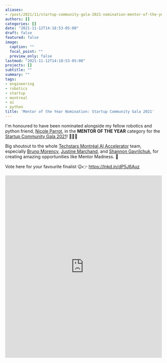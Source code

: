 ```yaml
---
aliases:
- /post/2021/11/startup-community-gala-2021-nomination-mentor-of-the-year/
authors: []
categories: []
date: "2021-11-12T14:18:53-05:00"
draft: false
featured: false
image:
  caption: ""
  focal_point: ""
  preview_only: false
lastmod: "2021-11-12T14:18:53-05:00"
projects: []
subtitle: ""
summary: ""
tags:
- engineering
- robotics
- startup
- montreal
- ai
- python
title: 'Mentor of the Year Nomination: Startup Community Gala 2021'
---
```


I'm honoured to have been nominated alongside my fellow robotics and python friend, [Nicole Parrot](https://www.linkedin.com/in/nicole-parrot-54a88a45/), in the **MENTOR OF THE YEAR** category for the [Startup Community Gala 2021](https://startupcommunityawards.com/en/)! 🤖🙏🚀

Big shoutout to the whole [Techstars Montréal AI Accelerator](https://www.linkedin.com/company/techstars-montreal-ai-accelerator/) team, especially [Bruno Morency](https://www.linkedin.com/in/brunomorency/), [Justine Marchand](https://www.linkedin.com/in/justinemarchand/), and [Shannon Gavrilchuk](https://www.linkedin.com/in/shannon-gavrilchuk-a268b4185/), for creating amazing opportunities like Mentor Madness. 🤘

Vote here for your favourite finalist 😉👉 https://lnkd.in/dP5J6Auz

<iframe src="https://www.linkedin.com/embed/feed/update/urn:li:share:6864974062502871040" allowfullscreen="" title="Embedded post" width="504" height="586" frameborder="0"></iframe>
